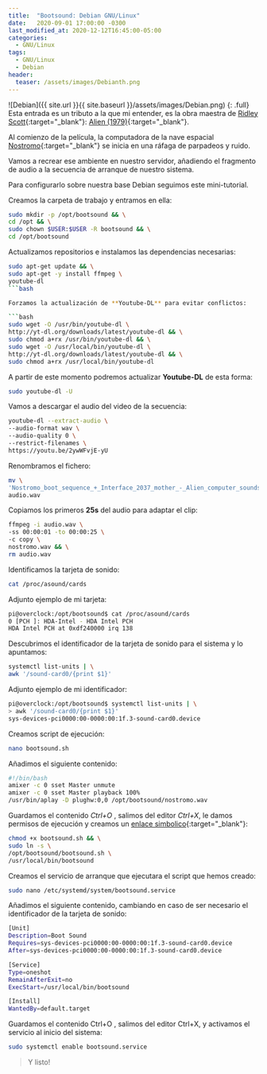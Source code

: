```yaml
---
title:  "Bootsound: Debian GNU/Linux"
date:   2020-09-01 17:00:00 -0300
last_modified_at: 2020-12-12T16:45:00-05:00
categories:
  - GNU/Linux
tags:
  - GNU/Linux
  - Debian
header:
  teaser: /assets/images/Debianth.png
---
```


![Debian]({{ site.url }}{{ site.baseurl }}/assets/images/Debian.png)
{: .full}
Esta entrada es un tributo a la que mi entender, es la obra maestra de [Ridley Scott](https://es.wikipedia.org/wiki/Ridley_Scott){:target="_blank"}: [Alien (1979)](https://es.wikipedia.org/wiki/Alien:_el_octavo_pasajero){:target="_blank"}.

Al comienzo de la película, la computadora de la nave espacial [Nostromo](https://youtu.be/2ywWFvjE-yU){:target="_blank"} se inicia en una ráfaga de parpadeos y ruido.

Vamos a recrear ese ambiente en nuestro servidor, añadiendo el fragmento de audio a la secuencia de arranque de nuestro sistema.

Para configurarlo sobre nuestra base Debian seguimos este mini-tutorial.

Creamos la carpeta de trabajo y entramos en ella:

```bash
sudo mkdir -p /opt/bootsound && \
cd /opt && \
sudo chown $USER:$USER -R bootsound && \
cd /opt/bootsound
```

Actualizamos repositorios e instalamos las dependencias necesarias:

```bash
sudo apt-get update && \
sudo apt-get -y install ffmpeg \
youtube-dl
```bash

Forzamos la actualización de **Youtube-DL** para evitar conflictos:

```bash
sudo wget -O /usr/bin/youtube-dl \
http://yt-dl.org/downloads/latest/youtube-dl && \
sudo chmod a+rx /usr/bin/youtube-dl && \
sudo wget -O /usr/local/bin/youtube-dl \
http://yt-dl.org/downloads/latest/youtube-dl && \
sudo chmod a+rx /usr/local/bin/youtube-dl
```

A partir de este momento podremos actualizar **Youtube-DL** de esta forma:

```bash
sudo youtube-dl -U
```

Vamos a descargar el audio del video de la secuencia:

```bash
youtube-dl --extract-audio \
--audio-format wav \
--audio-quality 0 \
--restrict-filenames \
https://youtu.be/2ywWFvjE-yU
```

Renombramos el fichero:

```bash
mv \
'Nostromo_boot_sequence_+_Interface_2037_mother_-_Alien_computer_sounds_glitches-2ywWFvjE-yU.wav' \
audio.wav
```

Copiamos los primeros **25s** del audio para adaptar el clip:

```bash
ffmpeg -i audio.wav \
-ss 00:00:01 -to 00:00:25 \
-c copy \
nostromo.wav && \
rm audio.wav
```

Identificamos la tarjeta de sonido:

```bash
cat /proc/asound/cards
```

Adjunto ejemplo de mi tarjeta:

```bash
pi@overclock:/opt/bootsound$ cat /proc/asound/cards
0 [PCH ]: HDA-Intel - HDA Intel PCH
HDA Intel PCH at 0xdf240000 irq 138
```

Descubrimos el identificador de la tarjeta de sonido para el sistema y lo apuntamos:

```bash
systemctl list-units | \
awk '/sound-card0/{print $1}'
```

Adjunto ejemplo de mi identificador:

```bash
pi@overclock:/opt/bootsound$ systemctl list-units | \
> awk '/sound-card0/{print $1}'
sys-devices-pci0000:00-0000:00:1f.3-sound-card0.device
```

Creamos script de ejecución:

```bash
nano bootsound.sh
```

Añadimos el siguiente contenido:

```bash
#!/bin/bash
amixer -c 0 sset Master unmute
amixer -c 0 sset Master playback 100%
/usr/bin/aplay -D plughw:0,0 /opt/bootsound/nostromo.wav
```

Guardamos el contenido *Ctrl+O* , salimos del editor *Ctrl+X*, le damos permisos de ejecución y creamos un [enlace simbolico](https://es.wikipedia.org/wiki/Enlace_simb%C3%B3lico){:target="_blank"}:

```bash
chmod +x bootsound.sh && \
sudo ln -s \
/opt/bootsound/bootsound.sh \
/usr/local/bin/bootsound
```

Creamos el servicio de arranque que ejecutara el script que hemos creado:

```bash
sudo nano /etc/systemd/system/bootsound.service
```

Añadimos el siguiente contenido, cambiando en caso de ser necesario el identificador de la tarjeta de sonido:

```bash
[Unit]
Description=Boot Sound
Requires=sys-devices-pci0000:00-0000:00:1f.3-sound-card0.device
After=sys-devices-pci0000:00-0000:00:1f.3-sound-card0.device

[Service]
Type=oneshot
RemainAfterExit=no
ExecStart=/usr/local/bin/bootsound

[Install]
WantedBy=default.target
```

Guardamos el contenido Ctrl+O , salimos del editor Ctrl+X, y activamos el servicio al inicio del sistema:

```bash
sudo systemctl enable bootsound.service
```

> Y listo!
